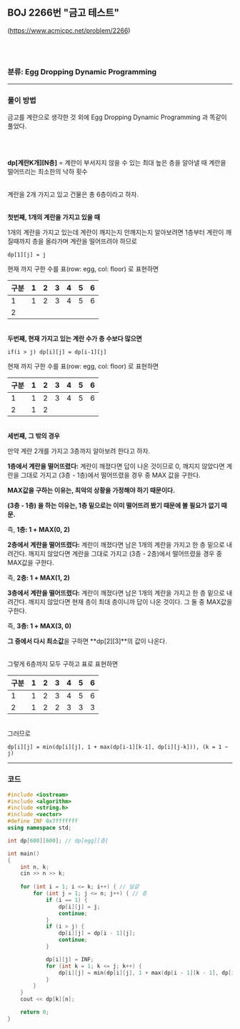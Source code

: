## BOJ 2266번 "금고 테스트"
(https://www.acmicpc.net/problem/2266)

<br></br>

### 분류: Egg Dropping Dynamic Programming

----------

### 풀이 방법

금고를 계란으로 생각한 것 외에 Egg Dropping Dynamic Programming 과 똑같이 풀었다.
 

<br></br>

**dp[계란K개][N층]** = 계란이 부서지지 않을 수 있는 최대 높은 층을 알아낼 때 계란을 떨어뜨리는 최소한의 낙하 횟수

<br>계란을 2개 가지고 있고 건물은 총 6층이라고 하자.</br>

<br>**첫번째, 1개의 계란을 가지고 있을 때**</br>

1개의 계란을 가지고 있는데 계란이 깨지는지 안깨지는지 알아보려면 1층부터 계란이 깨질때까지 층을 올라가며 계란을 떨어뜨려야 하므로 

    dp[1][j] = j

현재 까지 구한 수를 표(row: egg, col: floor) 로 표현하면 

| 구분 | 1 | 2 | 3 | 4 | 5 | 6 |
|---|---|---|---|---|---|---|
| 1 | 1 | 2 | 3 | 4 | 5 | 6 |
| 2 |   |   |   |   |   |   |


<br>**두번째, 현재 가지고 있는 계란 수가 층 수보다 많으면**</br>

    if(i > j) dp[i][j] = dp[i-1][j]

현재 까지 구한 수를 표(row: egg, col: floor) 로 표현하면 

| 구분 | 1 | 2 | 3 | 4 | 5 | 6 |
|---|---|---|---|---|---|---|
| 1 | 1 | 2 | 3 | 4 | 5 | 6 |
| 2 | 1 | 2 |   |   |   |   |   
  
    
    
<br>**세번째, 그 밖의 경우**</br>  

만약 계란 2개를 가지고 3층까지 알아보려 한다고 하자.

**1층에서 계란을 떨어뜨렸다:** 계란이 깨졌다면 답이 나온 것이므로 0, 깨지지 않았다면 계란을 그대로 가지고 (3층 - 1층)에서 떨어뜨렸을 경우 중 MAX 값을 구한다. 

**MAX값을 구하는 이유는, 최악의 상황을 가정해야 하기 때문이다.**

**(3층 - 1층) 을 하는 이유는, 1층 밑으로는 이미 떨어뜨려 봤기 때문에 볼 필요가 없기 때문.**

즉, **1층: 1 + MAX(0, 2)**

**2층에서 계란을 떨어뜨렸다:** 계란이 깨졌다면 남은 1개의 계란을 가지고 한 층 밑으로 내려간다. 깨지지 않았다면 계란을 그대로 가지고 (3층 - 2층)에서 떨어뜨렸을 경우 중 MAX값을 구한다.

즉, **2층: 1 + MAX(1, 2)** 

**3층에서 계란을 떨어뜨렸다:** 계란이 깨졌다면 남은 1개의 계란을 가지고 한 층 밑으로 내려간다. 깨지지 않았다면 현재 층이 최대 층이니까 답이 나온 것이다. 그 둘 중 MAX값을 구한다.

즉, **3층: 1 + MAX(3, 0)**

**그 중에서 다시 최소값**을 구하면 **dp[2][3]**의 값이 나온다.

<br>그렇게 6층까지 모두 구하고 표로 표현하면</br>

| 구분 | 1 | 2 | 3 | 4 | 5 | 6 |
|---|---|---|---|---|---|---|
| 1 | 1 | 2 | 3 | 4 | 5 | 6 |
| 2 | 1 | 2 | 2 | 3 | 3 | 3 |

<br>그러므로 </br>

    dp[i][j] = min(dp[i][j], 1 + max(dp[i-1][k-1], dp[i][j-k])), (k = 1 ~ j) 

---------

### 코드
```cpp
#include <iostream>
#include <algorithm>
#include <string.h>
#include <vector>
#define INF 0x7fffffff
using namespace std;

int dp[600][600]; // dp[egg][층]

int main()
{
	int n, k;
	cin >> n >> k;
	
	for (int i = 1; i <= k; i++) { // 달걀
		for (int j = 1; j <= n; j++) { // 층
			if (i == 1) {
				dp[i][j] = j;
				continue;
			}
			if (i > j) {
				dp[i][j] = dp[i - 1][j];
				continue;
			}

			dp[i][j] = INF;
			for (int k = 1; k <= j; k++) {
				dp[i][j] = min(dp[i][j], 1 + max(dp[i - 1][k - 1], dp[i][j - k]));
			}
		}
	}
	cout << dp[k][n];

	return 0;
}
```

